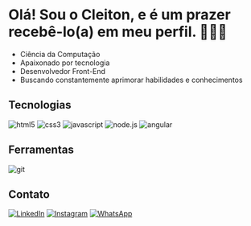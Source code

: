 # Olá! Sou o Cleiton, e é um prazer recebê-lo(a) em meu perfil. 👨🏾‍💻

- Ciência da Computação
- Apaixonado por tecnologia
- Desenvolvedor Front-End
- Buscando constantemente aprimorar habilidades e conhecimentos

## Tecnologias
<img alt="html5" src="https://img.shields.io/badge/HTML5-E34F26?style=for-the-badge&logo=html5&logoColor=white">
<img alt="css3" src="https://img.shields.io/badge/CSS3-1572B6?style=for-the-badge&logo=css3&logoColor=white">
<img alt="javascript" src="https://img.shields.io/badge/JavaScript-F7DF1E?style=for-the-badge&logo=javascript&logoColor=black">
<img alt="node.js" src="https://img.shields.io/badge/Node.js-43853D?style=for-the-badge&logo=node.js&logoColor=white">
<img alt="angular" src="https://img.shields.io/badge/Angular-DD0031?style=for-the-badge&logo=angular&logoColor=white">

## Ferramentas
<img alt="git" src="https://img.shields.io/badge/GIT-E44C30?style=for-the-badge&logo=git&logoColor=white">

## Contato 
[![LinkedIn](https://img.shields.io/badge/LinkedIn-0077B5?style=for-the-badge&logo=linkedin&logoColor=white)](https://www.linkedin.com/in/cleitonsena21/)
[![Instagram](https://img.shields.io/badge/Instagram-E4405F?style=for-the-badge&logo=instagram&logoColor=white)](https://www.instagram.com/cleitonsena21/)
[![WhatsApp](https://img.shields.io/badge/WhatsApp-25D366?style=for-the-badge&logo=whatsapp&logoColor=white)](https://wa.me/qr/HTHZ36T2733IG1)
